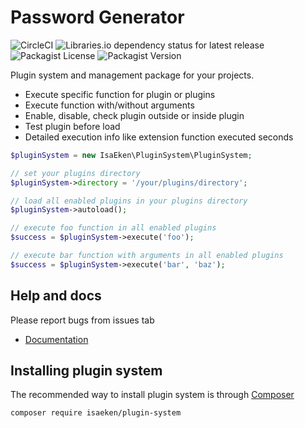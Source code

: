 
# Password Generator
![CircleCI](https://img.shields.io/circleci/build/github/isaeken/plugin-system?label=CircleCI) ![Libraries.io dependency status for latest release](https://img.shields.io/librariesio/release/github/isaeken/plugin-system) ![Packagist License](https://img.shields.io/packagist/l/isaeken/plugin-system) ![Packagist Version](https://img.shields.io/packagist/v/isaeken/plugin-system)

Plugin system and management package for your projects.  
  
- Execute specific function for plugin or plugins  
- Execute function with/without arguments  
- Enable, disable, check plugin outside or inside plugin  
- Test plugin before load  
- Detailed execution info like extension function executed seconds  

````php
$pluginSystem = new IsaEken\PluginSystem\PluginSystem;

// set your plugins directory
$pluginSystem->directory = '/your/plugins/directory';

// load all enabled plugins in your plugins directory
$pluginSystem->autoload();

// execute foo function in all enabled plugins
$success = $pluginSystem->execute('foo');

// execute bar function with arguments in all enabled plugins
$success = $pluginSystem->execute('bar', 'baz');
````
  
## Help and docs  
Please report bugs from issues tab
- [Documentation](https://isaeken.github.io/plugin-system/)

## Installing plugin system
The recommended way to install plugin system is through [Composer](https://getcomposer.org/)
````bash
composer require isaeken/plugin-system
````